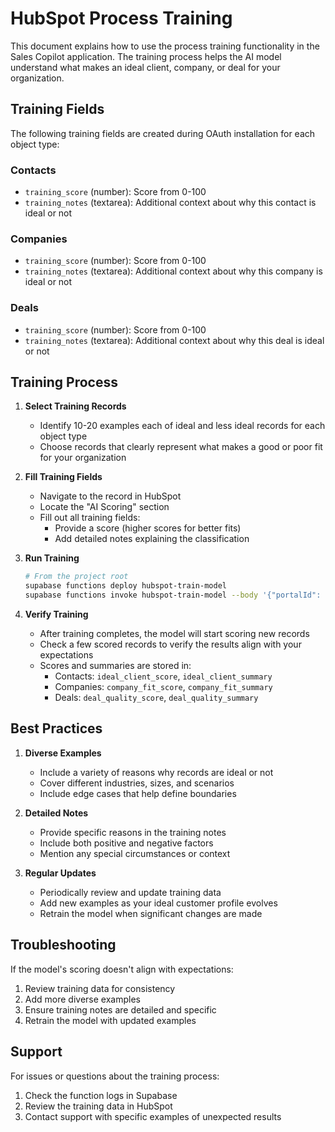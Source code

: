 # HubSpot Process Training

This document explains how to use the process training functionality in the Sales Copilot application. The training process helps the AI model understand what makes an ideal client, company, or deal for your organization.

## Training Fields

The following training fields are created during OAuth installation for each object type:

### Contacts
- `training_score` (number): Score from 0-100
- `training_notes` (textarea): Additional context about why this contact is ideal or not

### Companies
- `training_score` (number): Score from 0-100
- `training_notes` (textarea): Additional context about why this company is ideal or not

### Deals
- `training_score` (number): Score from 0-100
- `training_notes` (textarea): Additional context about why this deal is ideal or not

## Training Process

1. **Select Training Records**
   - Identify 10-20 examples each of ideal and less ideal records for each object type
   - Choose records that clearly represent what makes a good or poor fit for your organization

2. **Fill Training Fields**
   - Navigate to the record in HubSpot
   - Locate the "AI Scoring" section
   - Fill out all training fields:
     - Provide a score (higher scores for better fits)
     - Add detailed notes explaining the classification

3. **Run Training**
   ```bash
   # From the project root
   supabase functions deploy hubspot-train-model
   supabase functions invoke hubspot-train-model --body '{"portalId": "YOUR_PORTAL_ID"}'
   ```

4. **Verify Training**
   - After training completes, the model will start scoring new records
   - Check a few scored records to verify the results align with your expectations
   - Scores and summaries are stored in:
     - Contacts: `ideal_client_score`, `ideal_client_summary`
     - Companies: `company_fit_score`, `company_fit_summary`
     - Deals: `deal_quality_score`, `deal_quality_summary`

## Best Practices

1. **Diverse Examples**
   - Include a variety of reasons why records are ideal or not
   - Cover different industries, sizes, and scenarios
   - Include edge cases that help define boundaries

2. **Detailed Notes**
   - Provide specific reasons in the training notes
   - Include both positive and negative factors
   - Mention any special circumstances or context

3. **Regular Updates**
   - Periodically review and update training data
   - Add new examples as your ideal customer profile evolves
   - Retrain the model when significant changes are made

## Troubleshooting

If the model's scoring doesn't align with expectations:
1. Review training data for consistency
2. Add more diverse examples
3. Ensure training notes are detailed and specific
4. Retrain the model with updated examples

## Support

For issues or questions about the training process:
1. Check the function logs in Supabase
2. Review the training data in HubSpot
3. Contact support with specific examples of unexpected results 